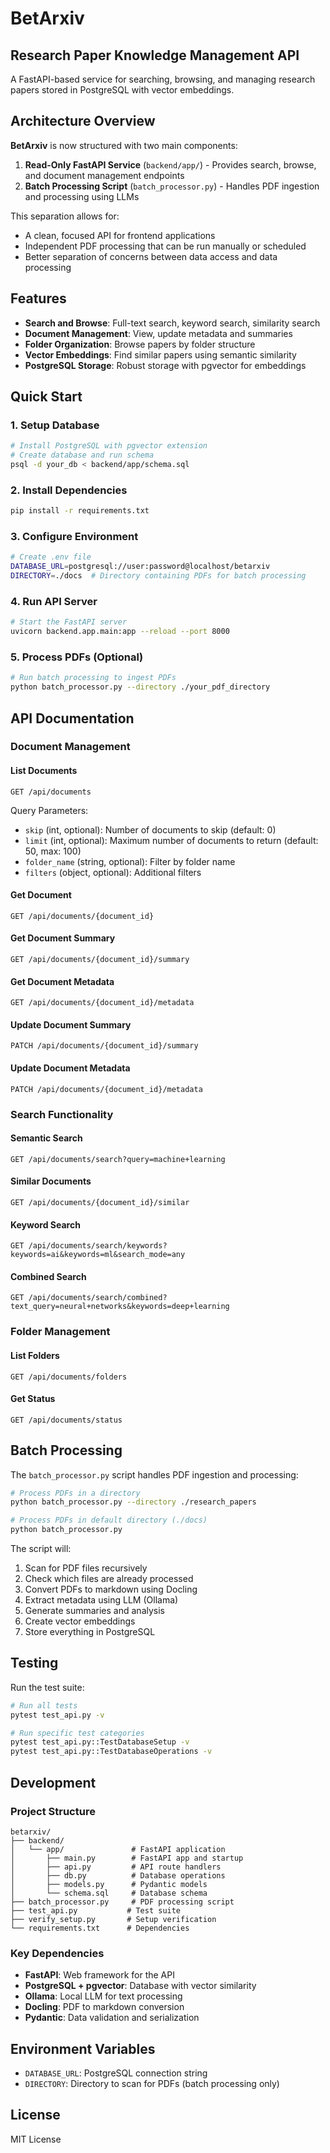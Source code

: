 # BetArxiv

## Research Paper Knowledge Management API

A FastAPI-based service for searching, browsing, and managing research papers stored in PostgreSQL with vector embeddings.

## Architecture Overview

**BetArxiv** is now structured with two main components:

1. **Read-Only FastAPI Service** (`backend/app/`) - Provides search, browse, and document management endpoints
2. **Batch Processing Script** (`batch_processor.py`) - Handles PDF ingestion and processing using LLMs

This separation allows for:
- A clean, focused API for frontend applications
- Independent PDF processing that can be run manually or scheduled
- Better separation of concerns between data access and data processing

## Features

- **Search and Browse**: Full-text search, keyword search, similarity search
- **Document Management**: View, update metadata and summaries
- **Folder Organization**: Browse papers by folder structure
- **Vector Embeddings**: Find similar papers using semantic similarity
- **PostgreSQL Storage**: Robust storage with pgvector for embeddings

## Quick Start

### 1. Setup Database
```bash
# Install PostgreSQL with pgvector extension
# Create database and run schema
psql -d your_db < backend/app/schema.sql
```

### 2. Install Dependencies
```bash
pip install -r requirements.txt
```

### 3. Configure Environment
```bash
# Create .env file
DATABASE_URL=postgresql://user:password@localhost/betarxiv
DIRECTORY=./docs  # Directory containing PDFs for batch processing
```

### 4. Run API Server
```bash
# Start the FastAPI server
uvicorn backend.app.main:app --reload --port 8000
```

### 5. Process PDFs (Optional)
```bash
# Run batch processing to ingest PDFs
python batch_processor.py --directory ./your_pdf_directory
```

## API Documentation

### Document Management

#### List Documents
```http
GET /api/documents
```

Query Parameters:
- `skip` (int, optional): Number of documents to skip (default: 0)
- `limit` (int, optional): Maximum number of documents to return (default: 50, max: 100)
- `folder_name` (string, optional): Filter by folder name
- `filters` (object, optional): Additional filters

#### Get Document
```http
GET /api/documents/{document_id}
```

#### Get Document Summary
```http
GET /api/documents/{document_id}/summary
```

#### Get Document Metadata
```http
GET /api/documents/{document_id}/metadata
```

#### Update Document Summary
```http
PATCH /api/documents/{document_id}/summary
```

#### Update Document Metadata
```http
PATCH /api/documents/{document_id}/metadata
```

### Search Functionality

#### Semantic Search
```http
GET /api/documents/search?query=machine+learning
```

#### Similar Documents
```http
GET /api/documents/{document_id}/similar
```

#### Keyword Search
```http
GET /api/documents/search/keywords?keywords=ai&keywords=ml&search_mode=any
```

#### Combined Search
```http
GET /api/documents/search/combined?text_query=neural+networks&keywords=deep+learning
```

### Folder Management

#### List Folders
```http
GET /api/documents/folders
```

#### Get Status
```http
GET /api/documents/status
```

## Batch Processing

The `batch_processor.py` script handles PDF ingestion and processing:

```bash
# Process PDFs in a directory
python batch_processor.py --directory ./research_papers

# Process PDFs in default directory (./docs)
python batch_processor.py
```

The script will:
1. Scan for PDF files recursively
2. Check which files are already processed
3. Convert PDFs to markdown using Docling
4. Extract metadata using LLM (Ollama)
5. Generate summaries and analysis
6. Create vector embeddings
7. Store everything in PostgreSQL

## Testing

Run the test suite:

```bash
# Run all tests
pytest test_api.py -v

# Run specific test categories
pytest test_api.py::TestDatabaseSetup -v
pytest test_api.py::TestDatabaseOperations -v
```

## Development

### Project Structure
```
betarxiv/
├── backend/
│   └── app/               # FastAPI application
│       ├── main.py        # FastAPI app and startup
│       ├── api.py         # API route handlers
│       ├── db.py          # Database operations
│       ├── models.py      # Pydantic models
│       └── schema.sql     # Database schema
├── batch_processor.py     # PDF processing script
├── test_api.py           # Test suite
├── verify_setup.py       # Setup verification
└── requirements.txt      # Dependencies
```

### Key Dependencies
- **FastAPI**: Web framework for the API
- **PostgreSQL + pgvector**: Database with vector similarity
- **Ollama**: Local LLM for text processing
- **Docling**: PDF to markdown conversion
- **Pydantic**: Data validation and serialization

## Environment Variables

- `DATABASE_URL`: PostgreSQL connection string
- `DIRECTORY`: Directory to scan for PDFs (batch processing only)

## License

MIT License